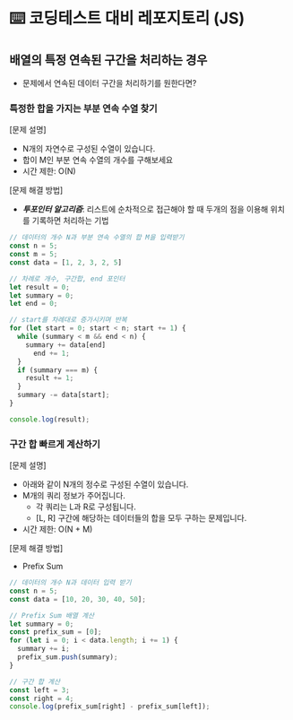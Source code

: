 # ⌨️ 코딩테스트 대비 레포지토리 (JS)

## 배열의 특정 연속된 구간을 처리하는 경우
- 문제에서 연속된 데이터 구간을 처리하기를 원한다면?
### 특정한 합을 가지는 부분 연속 수열 찾기
[문제 설명]
- N개의 자연수로 구성된 수열이 있습니다.
- 합이 M인 부분 연속 수열의 개수를 구해보세요
- 시간 제한: O(N)

[문제 해결 방법]
- ***투포인터 알고리즘***: 리스트에 순차적으로 접근해야 할 때 두개의 점을 이용해 위치를 기록하면 처리하는 기법
```javascript
// 데이터의 개수 N과 부분 연속 수열의 합 M을 입력받기
const n = 5;
const m = 5;
const data = [1, 2, 3, 2, 5]

// 차례로 개수, 구간합, end 포인터
let result = 0;
let summary = 0;
let end = 0;

// start를 차례대로 증가시키며 반복
for (let start = 0; start < n; start += 1) {
  while (summary < m && end < n) {
    summary += data[end]
	  end += 1;
  }
  if (summary === m) {
    result += 1;
  }
  summary -= data[start];
}

console.log(result);
```
### 구간 합 빠르게 계산하기
[문제 설명]
- 아래와 같이 N개의 정수로 구성된 수열이 있습니다.
- M개의 쿼리 정보가 주어집니다.
  - 각 쿼리는 L과 R로 구성됩니다.
  - [L, R] 구간에 해당하는 데이터들의 합을 모두 구하는 문제입니다.
- 시간 제한: O(N + M)

[문제 해결 방법]
- Prefix Sum

```javascript
// 데이터의 개수 N과 데이터 입력 받기
const n = 5;
const data = [10, 20, 30, 40, 50];

// Prefix Sum 배열 계산
let summary = 0;
const prefix_sum = [0];
for (let i = 0; i < data.length; i += 1) {
  summary += i;
  prefix_sum.push(summary);
}

// 구간 합 계산
const left = 3;
const right = 4;
console.log(prefix_sum[right] - prefix_sum[left]);
```

